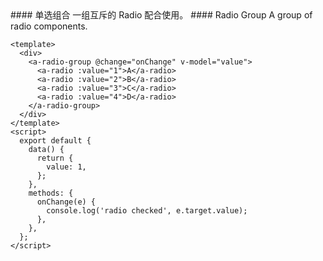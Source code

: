<cn>
#### 单选组合
一组互斥的 Radio 配合使用。
</cn>

<us>
#### Radio Group
A group of radio components.
</us>

```tpl
<template>
  <div>
    <a-radio-group @change="onChange" v-model="value">
      <a-radio :value="1">A</a-radio>
      <a-radio :value="2">B</a-radio>
      <a-radio :value="3">C</a-radio>
      <a-radio :value="4">D</a-radio>
    </a-radio-group>
  </div>
</template>
<script>
  export default {
    data() {
      return {
        value: 1,
      };
    },
    methods: {
      onChange(e) {
        console.log('radio checked', e.target.value);
      },
    },
  };
</script>
```
